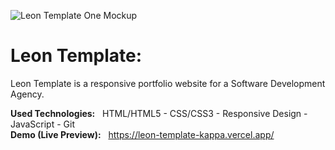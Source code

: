 ![Leon Template One Mockup](https://github.com/Ahmed-Maher77/Leon_Template/assets/112467034/c3d9a99e-4b49-4b57-b478-02534cd71618)

# Leon Template:
Leon Template is a responsive portfolio website for a Software Development Agency.

**Used Technologies:** &nbsp; HTML/HTML5 - CSS/CSS3 - Responsive Design - JavaScript - Git
<br>
**Demo (Live Preview):** &nbsp; https://leon-template-kappa.vercel.app/
